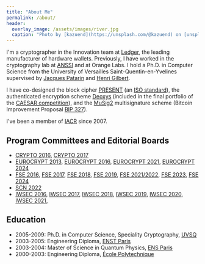 ```yaml
---
title: "About Me"
permalink: /about/
header:
  overlay_image: /assets/images/river.jpg
  caption: "Photo by [kazuend](https://unsplash.com/@kazuend) on [unsplash](https://unsplash.com)"
---
```


I'm a cryptographer in the Innovation team at [Ledger](https://www.ledger.com), the leading manufacturer of hardware wallets.
Previously, I have worked in the cryptography lab at [ANSSI](https://www.ssi.gouv.fr/en/) and at Orange Labs.
I hold a Ph.D. in Computer Science from the University of Versailles Saint-Quentin-en-Yvelines supervised by [Jacques Patarin](https://scholar.google.fr/citations?user=axWl0AUAAAAJ&hl=fr) and [Henri Gilbert](https://scholar.google.com/citations?user=pp6zvKQAAAAJ&hl=fr).

I have co-designed the block cipher [PRESENT](https://www.iacr.org/archive/ches2007/47270450/47270450.pdf) (an [ISO standard](https://www.iso.org/standard/78477.html)), the authenticated encryption scheme [Deoxys](https://sites.google.com/view/deoxyscipher) (included in the final portfolio of the [CAESAR competition](https://competitions.cr.yp.to/caesar-submissions.html)), and the [MuSig2](https://eprint.iacr.org/2020/1261.pdf) multisignature scheme (Bitcoin Improvement Proposal [BIP 327](https://github.com/bitcoin/bips/blob/master/bip-0327.mediawiki)).

I've been a member of [IACR](https://www.iacr.org) since 2007.

## Program Committees and Editorial Boards

- [CRYPTO 2016](https://www.iacr.org/conferences/crypto2016), [CRYPTO 2017](https://www.iacr.org/conferences/crypto2017)
- [EUROCRYPT 2013](https://www.iacr.org/conferences/eurocrypt2013), [EUROCRYPT 2016](https://www.iacr.org/conferences/eurocrypt2016), [EUROCRYPT 2021](https://eurocrypt.iacr.org/2021), [EUROCRYPT 2024](https://eurocrypt.iacr.org/2024)
- [FSE 2016](https://fse.rub.de/), [FSE 2017](https://www.nuee.nagoya-u.ac.jp/labs/tiwata/fse2017/), [FSE 2018](https://fse.iacr.org/2018), [FSE 2019](https://fse.iacr.org/2019), [FSE 2021/2022](https://fse.iacr.org/2022), [FSE 2023](https://fse.iacr.org/2023), [FSE 2024](https://fse.iacr.org/2024)
- [SCN 2022](https://scn.unisa.it/scn22)
- [IWSEC 2016](https://www.iwsec.org/2016), [IWSEC 2017](https://www.iwsec.org/2017), [IWSEC 2018](https://www.iwsec.org/2018), [IWSEC 2019](https://www.iwsec.org/2019), [IWSEC 2020](https://www.iwsec.org/2020), [IWSEC 2021](https://www.iwsec.org/2021),

## Education

- 2005-2009: Ph.D. in Computer Science, Speciality Cryptography, [UVSQ](https://www.uvsq.fr/english)
- 2003-2005: Engineering Diploma, [ENST Paris](https://www.telecom-paris.fr/en/home)
- 2003-2004: Master of Science in Quantum Physics, [ENS Paris](https://www.ens.psl.eu/en)
- 2000-2003: Engineering Diploma, [École Polytechnique](https://www.polytechnique.edu/en)


